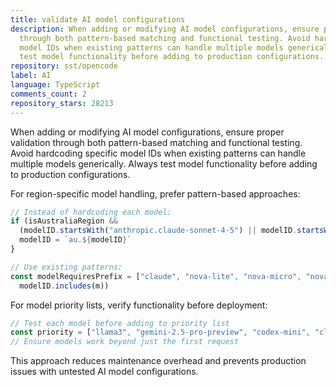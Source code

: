 ```yaml
---
title: validate AI model configurations
description: When adding or modifying AI model configurations, ensure proper validation
  through both pattern-based matching and functional testing. Avoid hardcoding specific
  model IDs when existing patterns can handle multiple models generically. Always
  test model functionality before adding to production configurations.
repository: sst/opencode
label: AI
language: TypeScript
comments_count: 2
repository_stars: 28213
---
```


When adding or modifying AI model configurations, ensure proper validation through both pattern-based matching and functional testing. Avoid hardcoding specific model IDs when existing patterns can handle multiple models generically. Always test model functionality before adding to production configurations.

For region-specific model handling, prefer pattern-based approaches:
```typescript
// Instead of hardcoding each model:
if (isAustraliaRegion && 
  (modelID.startsWith("anthropic.claude-sonnet-4-5") || modelID.startsWith("anthropic.claude-haiku-4-5"))) {
  modelID = `au.${modelID}`
}

// Use existing patterns:
const modelRequiresPrefix = ["claude", "nova-lite", "nova-micro", "nova-pro"].some((m) => 
  modelID.includes(m))
```

For model priority lists, verify functionality before deployment:
```typescript
// Test each model before adding to priority list
const priority = ["llama3", "gemini-2.5-pro-preview", "codex-mini", "claude-sonnet-4"]
// Ensure models work beyond just the first request
```

This approach reduces maintenance overhead and prevents production issues with untested AI model configurations.